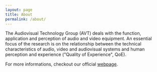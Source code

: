 ```yaml
---
layout: page
title: About
permalink: /about/
---
```


The Audiovisual Technology Group (AVT) deals with the function, application and perception of audio and video equipment. An essential focus of the research is on the relationship between the technical characteristics of audio, video and audiovisual systems and human perception and experience ("Quality of Experience", QoE).

For more informations, checkout our official [webpage](https://www.tu-ilmenau.de/en/audio-visual-technology/).
